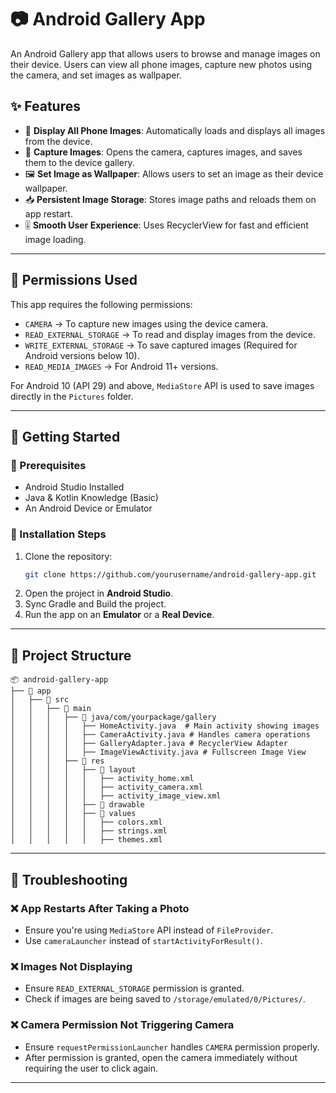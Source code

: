 # 📷 Android Gallery App

An Android Gallery app that allows users to browse and manage images on their device. Users can view all phone images, capture new photos using the camera, and set images as wallpaper.

## ✨ Features

- 📂 **Display All Phone Images**: Automatically loads and displays all images from the device.
- 📸 **Capture Images**: Opens the camera, captures images, and saves them to the device gallery.
- 🖼 **Set Image as Wallpaper**: Allows users to set an image as their device wallpaper.
- 📥 **Persistent Image Storage**: Stores image paths and reloads them on app restart.
- 🎚 **Smooth User Experience**: Uses RecyclerView for fast and efficient image loading.

---

## 📜 Permissions Used

This app requires the following permissions:

- `CAMERA` → To capture new images using the device camera.
- `READ_EXTERNAL_STORAGE` → To read and display images from the device.
- `WRITE_EXTERNAL_STORAGE` → To save captured images (Required for Android versions below 10).
- `READ_MEDIA_IMAGES` → For Android 11+ versions.

For Android 10 (API 29) and above, `MediaStore` API is used to save images directly in the `Pictures` folder.


---

## 🚀 Getting Started

### 🔹 Prerequisites
- Android Studio Installed
- Java & Kotlin Knowledge (Basic)
- An Android Device or Emulator

### 🔹 Installation Steps

1. Clone the repository:
   ```sh
   git clone https://github.com/yourusername/android-gallery-app.git
   ```
2. Open the project in **Android Studio**.
3. Sync Gradle and Build the project.
4. Run the app on an **Emulator** or a **Real Device**.

---

## 📂 Project Structure

```
📦 android-gallery-app
├── 📂 app
│   ├── 📂 src
│   │   ├── 📂 main
│   │   │   ├── 📂 java/com/yourpackage/gallery
│   │   │   │   ├── HomeActivity.java  # Main activity showing images
│   │   │   │   ├── CameraActivity.java # Handles camera operations
│   │   │   │   ├── GalleryAdapter.java # RecyclerView Adapter
│   │   │   │   ├── ImageViewActivity.java # Fullscreen Image View
│   │   │   ├── 📂 res
│   │   │   │   ├── 📂 layout
│   │   │   │   │   ├── activity_home.xml
│   │   │   │   │   ├── activity_camera.xml
│   │   │   │   │   ├── activity_image_view.xml
│   │   │   │   ├── 📂 drawable
│   │   │   │   ├── 📂 values
│   │   │   │   │   ├── colors.xml
│   │   │   │   │   ├── strings.xml
│   │   │   │   │   ├── themes.xml
```

---

## 🐛 Troubleshooting

### ❌ App Restarts After Taking a Photo
- Ensure you're using `MediaStore` API instead of `FileProvider`.
- Use `cameraLauncher` instead of `startActivityForResult()`.

### ❌ Images Not Displaying
- Ensure `READ_EXTERNAL_STORAGE` permission is granted.
- Check if images are being saved to `/storage/emulated/0/Pictures/`.

### ❌ Camera Permission Not Triggering Camera
- Ensure `requestPermissionLauncher` handles `CAMERA` permission properly.
- After permission is granted, open the camera immediately without requiring the user to click again.

---
